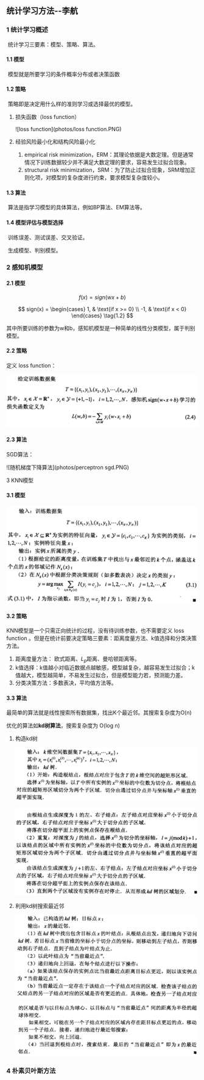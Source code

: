 ## 统计学习方法--李航

### 1  统计学习概述

​	统计学习三要素：模型、策略、算法。

#### 1.1 模型

​	模型就是所要学习的条件概率分布或者决策函数

#### 1.2 策略

​	策略即是决定用什么样的准则学习或选择最优的模型。 

1. 损失函数（loss function）

   ![loss function](photos/loss function.PNG)

2. 经验风险最小化和结构风险最小化

   1. empirical risk minimization，ERM：其理论依据是大数定理。但是通常情况下训练数据较少并不满足大数定理的要求，容易发生过拟合现象。
   2. structural risk minimization，SRM：为了防止过拟合现象，SRM增加正则化项，对模型的复杂度进行约束，要求模型复杂度较小。

#### 1.3 算法

​	算法是指学习模型的具体算法，例如BP算法、EM算法等。

#### 1.4 模型评估与模型选择

​	训练误差、测试误差、交叉验证。

​	生成模型、判别模型。



### 2  感知机模型

#### 2.1 模型 

$$
f(x) = sign(wx + b) \tag{1.1}
$$

$$
sign(x) = \begin{cases} 
		1,  & \text{if x >= 0} \\
		-1, & \text{if x < 0} 
		\end{cases} \tag{1.2}
$$

​	其中所要训练的参数为w和b，感知机模型是一种简单的线性分类模型，属于判别模型。

#### 2.2 策略

定义 loss function：

![感知机模型亏损函数](photos/perceptron.PNG)

#### 2.3 算法

SGD算法：

![随机梯度下降算法](photos/perceptron sgd.PNG)



3  KNN模型

#### 3.1 模型

![KNN模型](photos/knn.PNG)

#### 3.2 策略

KNN模型是一个只需正向统计的过程，没有待训练参数，也不需要定义 loss function 。但是在统计前要决定策略三要素：距离度量方法、k值选择和分类决策方法。

1. 距离度量方法： 欧式距离、$L_p$距离、曼哈顿距离等。
2. k值选择：k值越小对临近数据点越敏感，模型越复杂，越容易发生过拟合；k值越大，模型越简单，不易发生过拟合，但是模型能力若，预测能力差。
3. 分类决策方法：多数表决，平均值方法等。

#### 3.3 算法

最简单的算法就是线性搜索所有数据集，找出K个最近邻。其搜索复杂度为O(n)

优化的算法如**kd树算法**，搜索复杂度为 O(log n)

1. 构造kd树

   ![构造kd树](photos/kdt1.PNG)

   ![构造kd树](photos/kdt2.PNG)

2. 利用kd树搜索最近邻

   ![kd树搜索](photos/kdt3.png)

   ![利用kd树搜索](photos/kdt4.png)



### 4 朴素贝叶斯方法





